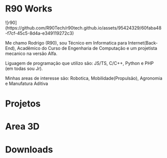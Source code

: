 # R90 Works
<p>![r90](https://github.com/R90Tech/r90tech.github.io/assets/95424329/60faba48-f7cf-45c5-8d4a-e349119272c3)</p>
<p>Me chamo Rodrigo (R90), sou Técnico em Informatica para Internet(Back-End), Acadêmico do Curso de Engenharia de Computação e um projetista mecanico na versão Alfa.</p>
<p>Liguagem de programação que utilizo são: JS/TS, C/C++, Python e PHP (em todas sou Jr).</p>
<p>Minhas areas de interesse são: Robotica, Mobilidade(Propulsão), Agronomia e Manufatura Aditiva</p>

# Projetos
# Area 3D
# Downloads



